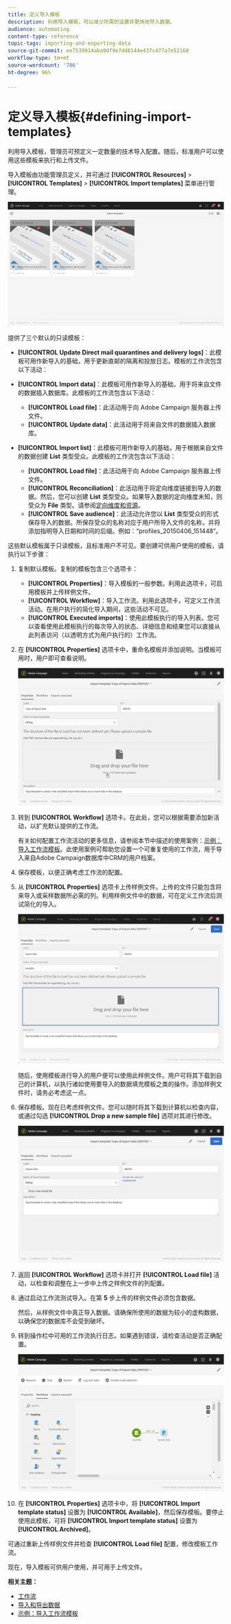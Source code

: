 ```yaml
---
title: 定义导入模板
description: 利用导入模板，可以减少所需的设置并更快地导入数据。
audience: automating
content-type: reference
topic-tags: importing-and-exporting-data
source-git-commit: ee7539914aba9df9e7d46144e437c477a7e52168
workflow-type: tm+mt
source-wordcount: '786'
ht-degree: 96%

---
```



# 定义导入模板{#defining-import-templates}

利用导入模板，管理员可预定义一定数量的技术导入配置。随后，标准用户可以使用这些模板来执行和上传文件。

导入模板由功能管理员定义，并可通过 **[!UICONTROL Resources]** > **[!UICONTROL Templates]** > **[!UICONTROL Import templates]** 菜单进行管理。

![](assets/import_template_list.png)

提供了三个默认的只读模板：

* **[!UICONTROL Update Direct mail quarantines and delivery logs]**：此模板可用作新导入的基础，用于更新直邮的隔离和投放日志。模板的工作流包含以下活动：
* **[!UICONTROL Import data]**：此模板可用作新导入的基础，用于将来自文件的数据插入数据库。此模板的工作流包含以下活动：

   * **[!UICONTROL Load file]**：此活动用于向 Adobe Campaign 服务器上传文件。
   * **[!UICONTROL Update data]**：此活动用于将来自文件的数据插入数据库。

* **[!UICONTROL Import list]**：此模板可用作新导入的基础，用于根据来自文件的数据创建 **List** 类型受众。此模板的工作流包含以下活动：

   * **[!UICONTROL Load file]**：此活动用于向 Adobe Campaign 服务器上传文件。
   * **[!UICONTROL Reconciliation]**：此活动用于将定向维度链接到导入的数据。然后，您可以创建 **List** 类型受众。如果导入数据的定向维度未知，则受众为 **File** 类型。请参阅[定向维度和资源](../../automating/using/query.md#targeting-dimensions-and-resources)。
   * **[!UICONTROL Save audience]**：此活动允许您以 **List** 类型受众的形式保存导入的数据。所保存受众的名称对应于用户所导入文件的名称，并将添加指明导入日期和时间的后缀。例如：“profiles_20150406_151448”。

这些默认模板属于只读模板，且标准用户不可见。要创建可供用户使用的模板，请执行以下步骤：

1. 复制默认模板。复制的模板包含三个选项卡：

   * **[!UICONTROL Properties]**：导入模板的一般参数。利用此选项卡，可启用模板并上传样例文件。
   * **[!UICONTROL Workflow]**：导入工作流。利用此选项卡，可定义工作流活动。在用户执行的简化导入期间，这些活动不可见。
   * **[!UICONTROL Executed imports]**：使用此模板执行的导入列表。您可以查看使用此模板执行的每次导入的状态、详细信息和结果您可以直接从此列表访问（以透明方式为用户执行的）工作流。

1. 在 **[!UICONTROL Properties]** 选项卡中，重命名模板并添加说明。当模板可用时，用户即可查看说明。

   ![](assets/simplified_import_model1.png)

1. 转到 **[!UICONTROL Workflow]** 选项卡。在此处，您可以根据需要添加新活动，以扩充默认提供的工作流。

   有关如何配置工作流活动的更多信息，请参阅本节中描述的使用案例：[示例：导入工作流模板](../../automating/using/creating-import-workflow-templates.md)。此使用案例可帮助您设置一个可重复使用的工作流，用于导入来自Adobe Campaign数据库中CRM的用户档案。

1. 保存模板，以便正确考虑工作流的配置。
1. 从 **[!UICONTROL Properties]** 选项卡上传样例文件。上传的文件只能包含将来导入或采样数据所必需的列。利用样例文件中的数据，可在定义工作流后测试简化的导入。

   ![](assets/import_template_sample.png)

   随后，使用模板进行导入的用户便可以使用此样例文件。用户可将其下载到自己的计算机，以执行诸如使用要导入的数据填充模板之类的操作。添加样例文件时，请务必考虑这一点。

1. 保存模板。现在已考虑样例文件。您可以随时将其下载到计算机以检查内容，或通过勾选 **[!UICONTROL Drop a new sample file]** 选项对其进行修改。

   ![](assets/simplified_import_model2.png)

1. 返回 **[!UICONTROL Workflow]** 选项卡并打开 **[!UICONTROL Load file]** 活动，以检查和调整在上一步中上传之样例文件的列配置。
1. 通过启动工作流测试导入。在第 **5** 步上传的样例文件必须包含数据。

   然后，从样例文件中真正导入数据。请确保所使用的数据为较小的虚构数据，以确保您的数据库不会受到破坏。

1. 转到操作栏中可用的工作流执行日志。如果遇到错误，请检查活动是否正确配置。

   ![](assets/simplified_import_model3.png)

1. 在 **[!UICONTROL Properties]** 选项卡中，将 **[!UICONTROL Import template status]** 设置为 **[!UICONTROL Available]**，然后保存模板。要停止使用此模板，可将 **[!UICONTROL Import template status]** 设置为 **[!UICONTROL Archived]**。

可通过重新上传样例文件并检查 **[!UICONTROL Load file]** 配置，修改模板工作流。

现在，导入模板可供用户使用，并可用于上传文件。

**相关主题：**

* [工作流](../../automating/using/get-started-workflows.md)
* [导入和导出数据](../../automating/using/about-data-import-and-export.md)
* [示例：导入工作流模板](../../automating/using/creating-import-workflow-templates.md)

